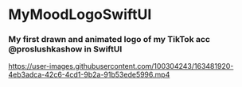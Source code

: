 # MyMoodLogoSwiftUI
### My first drawn and animated logo of my TikTok acc @proslushkashow in SwiftUI

https://user-images.githubusercontent.com/100304243/163481920-4eb3adca-42c6-4cd1-9b2a-91b53ede5996.mp4
